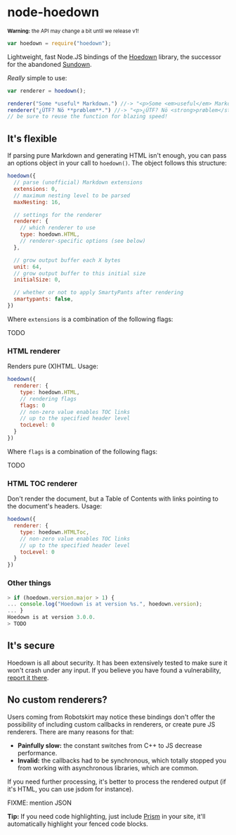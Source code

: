 # node-hoedown
<sup>**Warning:** the API may change a bit until we release v1!</sup>

```js
var hoedown = require("hoedown");
```

Lightweight, fast Node.JS bindings of the [Hoedown][] library,
the successor for the abandoned [Sundown][].

*Really* simple to use:

```js
var renderer = hoedown();

renderer("Some *useful* Markdown.") //-> "<p>Some <em>useful</em> Markdown.</p>"
renderer("¿ÚTF? Nö **prøblem**.") //-> "<p>¿ÚTF? Nö <strong>prøblem</strong>.</p>"
// be sure to reuse the function for blazing speed!
```


## It's flexible

If parsing pure Markdown and generating HTML isn't enough,
you can pass an options object in your call to `hoedown()`.
The object follows this structure:

```js
hoedown({
  // parse (unofficial) Markdown extensions
  extensions: 0,
  // maximum nesting level to be parsed
  maxNesting: 16,

  // settings for the renderer
  renderer: {
    // which renderer to use
    type: hoedown.HTML,
    // renderer-specific options (see below)
  },

  // grow output buffer each X bytes
  unit: 64,
  // grow output buffer to this initial size
  initialSize: 0,

  // whether or not to apply SmartyPants after rendering
  smartypants: false,
})
```

Where `extensions` is a combination of the following flags:

TODO

### HTML renderer

Renders pure (X)HTML. Usage:

```js
hoedown({
  renderer: {
    type: hoedown.HTML,
    // rendering flags 
    flags: 0
    // non-zero value enables TOC links
    // up to the specified header level
    tocLevel: 0
  }
})
```

Where `flags` is a combination of the following flags:

TODO

### HTML TOC renderer

Don't render the document, but a Table of Contents with links pointing
to the document's headers. Usage:

```js
hoedown({
  renderer: {
    type: hoedown.HTMLToc,
    // non-zero value enables TOC links
    // up to the specified header level
    tocLevel: 0
  }
})
```

### Other things

```js
> if (hoedown.version.major > 1) {
... console.log("Hoedown is at version %s.", hoedown.version);
... }
Hoedown is at version 3.0.0.
> TODO
```


## It's secure

Hoedown is all about security. It has been extensively tested to make sure it won't
crash under any input. If you believe you have found a vulnerability,
[report it there][Hoedown bugs].


## No custom renderers?

Users coming from Robotskirt may notice these bindings don't offer the possibility
of including custom callbacks in renderers, or create pure JS renderers. There are
many reasons for that:

 * **Painfully slow:** the constant switches from C++ to JS decrease performance.
 * **Invalid:** the callbacks had to be synchronous, which totally stopped you from
   working with asynchronous libraries, which are common.

If you need further processing, it's better to process the rendered output (if it's
HTML, you can use jsdom for instance).

FIXME: mention JSON

**Tip:** If you need code highlighting, just include [Prism][] in your site,
it'll automatically highlight your fenced code blocks.



[Hoedown]: https://github.com/hoedown/hoedown
[Hoedown bugs]: https://github.com/hoedown/hoedown#help-us
[Sundown]: https://github.com/vmg/sundown
[Prism]: http://prismjs.org
